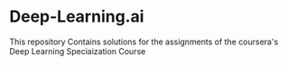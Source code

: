 # Deep-Learning.ai
This repository Contains solutions for the assignments of the coursera's Deep Learning Speciaization Course

